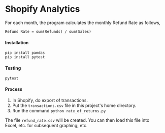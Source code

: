 # Shopify Analytics
For each month, the program calculates the monthly Refund Rate as follows,
```
Refund Rate = sum(Refunds) / sum(Sales)
```
#### Installation
```
pip install pandas
pip install pytest
```
#### Testing
```
pytest
```
#### Process
1. In Shopify, do export of transactions.
2. Put the `transactions.csv` file in this project's home directory.
3. Run the command `python rate_of_returns.py`

The file `refund_rate.csv` will be created. You can then load this file into Excel, etc. for subsequent graphing, etc.

